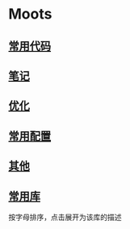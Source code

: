 # Moots

## [常用代码](/Markdowns/Snippets.md)


## [笔记](/Markdowns/Notes.md)


## [优化](https://gist.github.com/huangboju/2a6b7c3c2aa9139cbb4ca2c617059776)



## [常用配置](/Markdowns/Config.md)


## [其他](/Markdowns/Others.md)



## [常用库](/Markdowns/LIBRARY.md)
按字母排序，点击展开为该库的描述
